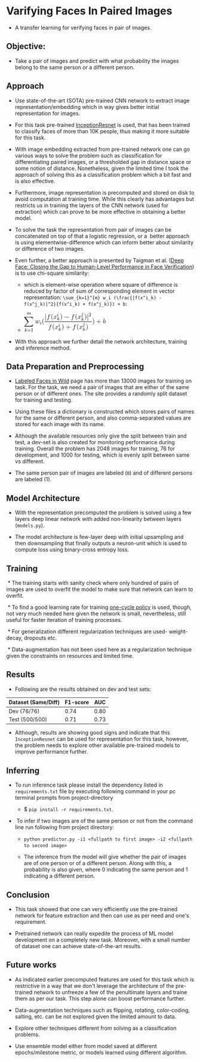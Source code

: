 # Varifying Faces In Paired Images <!-- (https://gist.github.com/prats226/d3da93412fef04e3b55b85fed56839e5) -->
 - A transfer learning for verifying faces in pair of images. 

## Objective:
 * Take a pair of images and predict with what probability the images belong to the same person or a different person.


## Approach

 * Use state-of-the-art (SOTA) pre-trained CNN network to extract image representation/embedding which in way gives better initial representation for images.
 
 * For this task pre-trained [InceptionResnet](https://github.com/timesler/facenet-pytorch) is used, that has been trained to classify faces of more than 10K people, thus making it more suitable for this task.
 
 * With image embedding extracted from pre-trained network one can go various ways to solve the problem such as classification for differentiating paired images, or a thresholded gap in distance space or some notion of distance. Nonetheless, given the limited time I took the approach of solving this as a classification problem which a bit fast and is also effective.

 * Furthermore, image representation is precomputed and stored on disk to avoid computation at training time. While this clearly has advantages but restricts us in training the layers of the CNN network (used for extraction) which can prove to be more effective in obtaining a better model.

 * To solve the task the representation from pair of images can be concatenated on top of that a logistic regression, or a  better approach is using elementwise-difference which can inform better about similarity or difference of two images.

 * Even further, a better approach is presented by Taigman et al. ([Deep Face: Closing the Gap to Human-Level Performance in Face Verification](https://www.cs.toronto.edu/~ranzato/publications/taigman_cvpr14.pdf)) is to use chi-square similarity:
   
   - which is element-wise operation where square of difference is reduced by factor of sum of corresponding element in vector representation: `\sum_{k=1}^{m} w_i (\frac{|f(x^i_k) - f(x^j_k)|^2}{f(x^i_k) + f(x^j_k)}) + b`: 

   - ![](gif.gif)

 * With this approach we further detail the network architecture, training and inference method.


## Data Preparation and Preprocessing

 * [Labeled Faces in Wild](http://vis-www.cs.umass.edu/lfw/) page has more than 13000 images for training on task. For the task, we need a pair of images that are either of the same person or of different ones. The site provides a randomly split dataset for training and testing. 

 * Using these files a dictionary is constructed which stores pairs of names for the same or different person, and also comma-separated values are stored for each image with its name. 

 * Although the available resources only give the split between train and test, a dev-set is also created for monitoring performance during training. Overall the problem has 2048 images for training, 76 for development, and 1000 for testing, which is evenly split between same vs different.

 * The same person pair of images are labeled (`0`) and of different persons are labeled (1).


## Model Architecture

 * With the representation precomputed the problem is solved using a few layers deep linear network with added non-linearity between layers (`models.py`).

 * The model architecture is few-layer deep with initial upsampling and then downsampling that finally outputs a neuron-unit which is used to compute loss using binary-cross entropy loss.


## Training

 * The training starts with sanity check where only hundred of pairs of images are used to overfit the model to make sure that network can learn to overfit.

 * To find a good learning rate for training [one-cycle policy](https://arxiv.org/abs/1803.09820) is used, though, not very much needed here given the network is small, nevertheless, still useful for faster iteration of training processes. 

 * For generalization different regularization techniques are used- weight-decay, dropouts etc. 

 * Data-augmentation has not been used here as a regularization technique given the constraints on resources and limited time.


## Results

* Following are the results obtained on dev and test sets:
<!-- https://www.tablesgenerator.com/markdown_tables -->
| Dataset  (Same/Diff) | F1-score | AUC  |
|----------------------|----------|------|
| Dev (76/76)          | 0.74     | 0.80 |
| Test (500/500)       | 0.71     | 0.73 |


* Although, results are showing good signs and indicate that this `InceptionResnet` can be used for representation for this task, however, the problem needs to explore other available pre-trained models to improve performance further.

## Inferring

 * To run inference task please install the dependency listed in `requirements.txt` file by executing following command in your pc terminal prompts from project-directory

   - $ `pip install -r requirements.txt`.

 *  To infer if two images are of the same person or not from the command line run following from project directory:

   - `python predictor.py -i1 <fullpath to first image> -i2 <fullpath to second image>` 

   - The inference from the model will give whether the pair of images are of one person or of a different person. Along with this, a probability is also given, where 0 indicating the same person and 1 indicating a different person. 


## Conclusion

 * This task showed that one can very efficiently use the pre-trained network for feature extraction and then can use as per need and one's requirement.  

 * Pretrained network can really expedite the process of ML model development on a completely new task. Moreover, with a small number of dataset one can achieve state-of-the-art results. 



## Future works

 * As indicated earlier precomputed features are used for this task which is restrictive in a way that we don't leverage the architecture of the pre-trained network to unfreeze a few of the penultimate layers and traine them as per our task. This step alone can boost performance further.
 
 * Data-augmentation techniques such as flipping, rotating, color-coding, salting, etc. can be not explored given the limited amount to data.
 
 * Explore other techniques different from solving as a classification problems. 

 * Use ensemble model either from model saved at different epochs/milestone metric, or models learned using different algorithm.  





